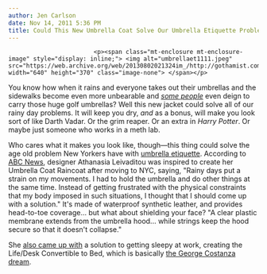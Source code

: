 ```yaml
---
author: Jen Carlson
date: Nov 14, 2011 5:36 PM
title: Could This New Umbrella Coat Solve Our Umbrella Etiquette Problem?
---
```



                            
                            
                            
                            <p><span class="mt-enclosure mt-enclosure-image" style="display: inline;"> <img alt="umbrellaet1111.jpeg" src="https://web.archive.org/web/20130802021324im_/http://gothamist.com/attachments/arts_jen/umbrellaet1111.jpeg" width="640" height="370" class="image-none"> </span></p>

<p>You know how when it rains and everyone takes out their umbrellas and the sidewalks become even more unbearable and <a href="https://web.archive.org/web/20130802021324/http://twitter.com/johndelsignore"><em>some people</em></a> even deign to carry those huge golf umbrellas? Well this new jacket could solve all of our rainy day problems. It will keep you dry, <em>and</em> as a bonus, will make you look sort of like Darth Vadar. Or the grim reaper. Or an extra in <em>Harry Potter</em>. Or maybe just someone who works in a meth lab.</p>

<p>Who cares what it makes you look like, though&#x2014;this thing could solve the age old problem New Yorkers have with <a href="https://web.archive.org/web/20130802021324/http://gothamist.com/tags/umbrellaetiquette">umbrella etiquette</a>. According to <a href="https://web.archive.org/web/20130802021324/http://abcnews.go.com/Technology/gadget-guide-umbrella-coat-raincoat-combines-umbrella-raincoat/story?id=14947731">ABC News</a>, designer Athanasia Leivaditou was inspired to create her Umbrella Coat Raincoat after moving to NYC, saying, &quot;Rainy days put a strain on my movements. I had to hold the umbrella and do other things at the same time. Instead of getting frustrated with the physical constraints that my body imposed in such situations, I thought that I should come up with a solution.&quot; It&apos;s made of waterproof synthetic leather, and provides head-to-toe coverage... but what about shielding your face? &quot;A clear plastic membrane extends from the umbrella hood... while strings keep the hood secure so that it doesn&apos;t collapse.&quot;</p>

<p>She <a href="https://web.archive.org/web/20130802021324/http://www.studionl.com/#/product-design/">also came up with</a> a solution to getting sleepy at work, creating the Life/Desk Convertible to Bed, which is basically <a href="https://web.archive.org/web/20130802021324/http://www.youtube.com/watch?v=W__qCFWi1KA">the George Costanza dream</a>.</p>
                            
                            
                            